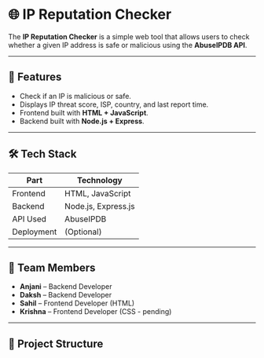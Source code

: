 
# 🌐 IP Reputation Checker

The **IP Reputation Checker** is a simple web tool that allows users to check whether a given IP address is safe or malicious using the **AbuseIPDB API**.

---

## 🚀 Features

- Check if an IP is malicious or safe.
- Displays IP threat score, ISP, country, and last report time.
- Frontend built with **HTML + JavaScript**.
- Backend built with **Node.js + Express**.

---

## 🛠️ Tech Stack

| Part       | Technology         |
|------------|--------------------|
| Frontend   | HTML, JavaScript   |
| Backend    | Node.js, Express.js|
| API Used   | AbuseIPDB          |
| Deployment | (Optional)         |

---

## 👥 Team Members

- **Anjani** – Backend Developer  
- **Daksh** – Backend Developer  
- **Sahil** – Frontend Developer (HTML)  
- **Krishna** – Frontend Developer (CSS - pending)

---

## 📁 Project Structure

